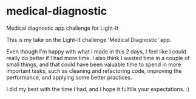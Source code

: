 # medical-diagnostic
Medical diagnostic app challenge for Light-It

This is my take on the Light-It challenge 'Medical Diagnostic' app.

Even though I'm happy with what I made in this 2 days, I feel like I could really do better if I had more time. I also think I wasted time in a couple of small things, and that could have been valuable time to spend in more important tasks, such as cleaning and refactoring code, improving the performance, and applying some better practices. 

 I did my best with the time I had, and I hope it fulfills your expectations. :)
